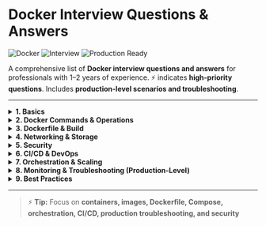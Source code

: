 # Docker Interview Questions & Answers

![Docker](https://img.shields.io/badge/Docker-Container-blue) ![Interview](https://img.shields.io/badge/Interview-Questions-green) ![Production Ready](https://img.shields.io/badge/Production-Ready-orange)

A comprehensive list of **Docker interview questions and answers** for professionals with 1–2 years of experience. ⚡ indicates **high-priority questions**. Includes **production-level scenarios and troubleshooting**.

---

<details>
<summary><strong>1. Basics</strong></summary>

**⚡ What is Docker?**  
Docker is a platform for containerizing applications, bundling code and dependencies into portable containers.

**⚡ What is a Docker Container?**  
A container is a lightweight, isolated runtime instance of a Docker image.

**⚡ What is a Docker Image?**  
A read-only template that contains app code, dependencies, and configuration.

**Dockerfile:**  
A text file with step-by-step instructions to build a Docker image.

**⚡ Docker Engine:**  
Core component that manages images, containers, networks, and volumes (daemon + CLI + REST API).

**Docker Runtime:**  
Low-level software (e.g., `runc`) that actually executes containers.

**Docker Registry:**  
Stores and distributes Docker images, e.g., Docker Hub, AWS ECR.

**Docker Compose:**  
Tool for defining and running multi-container applications with a YAML file.

**Volume:**  
Persistent storage that lives outside the container lifecycle.

**Networking:**  
Enables container-to-container and container-to-host communication.

**⚡ Difference between Container and VM:**  
Containers share the host OS and are lightweight; VMs include a full OS and are heavier.

**What is multi-stage build?**  
Used to reduce image size by separating build and runtime stages in Dockerfile.

**What is a layered filesystem?**  
Each Dockerfile instruction creates a layer; layers are cached and reused.

</details>

<details>
<summary><strong>2. Docker Commands & Operations</strong></summary>

**⚡ How to run a Docker container?**  
`docker run -p 8080:8080 <image_name>`

**List running containers:**  
`docker ps`

**Stop a container:**  
`docker stop <container_id>`

**Remove a container:**  
`docker rm <container_id>`

**Build an image from Dockerfile:**  
`docker build -t <image_name>:<tag> .`

**Pull an image from registry:**  
`docker pull <image_name>`

**Push image to registry:**  
`docker push <username>/<image_name>:<tag>`

**Port Conflict Scenario:**  
If `docker run -p 8080:8080` fails:  
- `lsof -i :8080` to find process  
- Run on a different host port `-p 9090:8080`  
- Stop the conflicting service

**View container logs:**  
`docker logs <container_id>`

**Inspect container details:**  
`docker inspect <container_id>`

**Clean up unused resources:**  
`docker system prune`

**Commit container to image:**  
`docker commit <container_id> <new_image_name>`

**Restart policies:**  
`--restart=always` ensures container auto-restarts in production.

</details>

<details>
<summary><strong>3. Dockerfile & Build</strong></summary>

**⚡ Difference between CMD and ENTRYPOINT:**  
CMD provides default arguments; ENTRYPOINT sets executable. CMD can be overridden at runtime.

**Difference between COPY and ADD:**  
COPY copies files; ADD can also extract tar files and fetch from URLs.

**EXPOSE vs -p flag:**  
EXPOSE declares container port; `-p` maps it to host port.

**Optimize image size:**  
Use multi-stage builds, small base images, and remove unnecessary files.

**Build cache:**  
Docker reuses layers to speed up builds unless instruction changes.

</details>

<details>
<summary><strong>4. Networking & Storage</strong></summary>

**Docker Network Types:**  
bridge (default), host, none, overlay, macvlan.

**Inter-container communication:**  
Use networks and aliases to allow containers to talk to each other.

**Bind mounts vs Volumes vs tmpfs:**  
- Bind mount: host path → container  
- Volume: managed by Docker  
- tmpfs: in-memory storage

**Port mapping:**  
`docker run -p <host_port>:<container_port>` maps container port to host.

**Backup & restore volumes:**  
`docker run --rm -v volume_name:/data busybox tar cvf /backup.tar /data`

</details>

<details>
<summary><strong>5. Security</strong></summary>

**Run container as non-root:**  
Use `USER` in Dockerfile for safer execution.

**Docker Content Trust (DCT):**  
Ensures images are signed and verified.

**Scan images for vulnerabilities:**  
Use Trivy, Clair, or Snyk before deploying.

**Secrets management:**  
Use Docker secrets or environment variables instead of hardcoding credentials.

**Resource limits:**  
Use `--memory` and `--cpus` to prevent resource hogging.

</details>

<details>
<summary><strong>6. CI/CD & DevOps</strong></summary>

**Docker in CI/CD pipelines:**  
Use Docker to build, test, and deploy consistent images across environments.

**Environment variables & .env files:**  
Pass configs securely to containers; `.env` is supported in Docker Compose.

**Rolling updates & blue-green deployment:**  
Used to update services without downtime in production.

**Integration with orchestration tools:**  
Containers deployed via Kubernetes or Swarm for scaling and self-healing.

**⚡ Logging & monitoring integration:**  
Send container logs to ELK/Prometheus/Grafana for production observability.

</details>

<details>
<summary><strong>7. Orchestration & Scaling</strong></summary>

**Difference: Pod vs Container (Kubernetes):**  
A Pod can contain one or more containers; Pod is the deployment unit.

**Replicas & scaling:**  
Increase or decrease container instances to handle traffic.

**Health checks:**  
Use liveness/readiness probes in K8s or HEALTHCHECK in Dockerfile.

**Load balancing:**  
Managed via orchestration tools; routes traffic across multiple containers.

**Secrets & configs in Swarm/K8s:**  
Store sensitive data securely and inject at runtime.

</details>

<details>
<summary><strong>8. Monitoring & Troubleshooting (Production-Level)</strong></summary>

**Monitor resources:**  
`docker stats` for CPU/memory usage.

**View events:**  
`docker events` to track container lifecycle.

**Container exiting immediately:**  
Check entrypoint/command errors or missing dependencies.

**Memory/CPU limits:**  
Prevent container hogging; use `--memory`, `--cpus`.

**Crash recovery:**  
Use `--restart=always` or orchestration self-healing.

**Secrets/config issues:**  
Check env variables, mounted configs, or Docker secrets.

**Scaling issues:**  
Use orchestration for replica management; verify network connectivity.

**Disk cleanup & unused images:**  
`docker system prune` to free space safely.

**Image vulnerabilities:**  
Scan images before production deployment with Trivy/Snyk.

</details>

<details>
<summary><strong>9. Best Practices</strong></summary>

- Use small, official base images.  
- Keep containers stateless; persist data in volumes.  
- Pin image versions; avoid `latest` in production.  
- Multi-stage builds to reduce size.  
- Security scanning before production deployment.  
- Use Docker Compose for local dev; orchestration for production.  
- Integrate with CI/CD pipelines for automated builds and deployments.  
- Monitor containers and logs proactively.  
- Set resource limits and restart policies.  
- Keep secrets and credentials out of Dockerfiles.  

</details>

---

> ⚡ **Tip:** Focus on **containers, images, Dockerfile, Compose, orchestration, CI/CD, production troubleshooting, and security**

